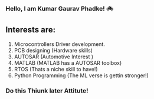 ### Hello, I am Kumar Gaurav Phadke! :bike: 

## Interests are:

1) Microcontrollers Driver development. 
2) PCB designing (Hardware skills)
3) AUTOSAR   (Automotive Interest )
4) MATLAB    (MATLAB has a AUTOSAR toolbox)
5) RTOS      (Thats a niche skill to have!)
6) Python Programming (The ML verse is gettin stronger!)
 

### Do this Thiunk later Attitute!



